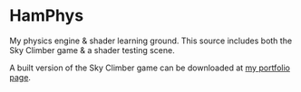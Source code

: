 # HamPhys
My physics engine &amp; shader learning ground. This source includes both the Sky Climber game &amp; a shader testing scene.

A built version of the Sky Climber game can be downloaded at [my portfolio page](https://ayden-rolfe.github.io/).
